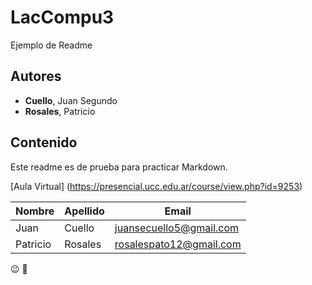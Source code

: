 # LacCompu3
Ejemplo de Readme

## Autores
- **Cuello**, Juan Segundo
- **Rosales**, Patricio


## Contenido
Este readme es de prueba para practicar Markdown.

[Aula Virtual] (https://presencial.ucc.edu.ar/course/view.php?id=9253)

| Nombre   | Apellido | Email                   |
|----------|----------|-------------------------|
| Juan     | Cuello   | juansecuello5@gmail.com |
| Patricio | Rosales  | rosalespato12@gmail.com |

:wink:
:ghost:
